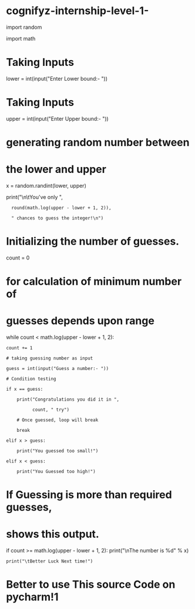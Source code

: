 # cognifyz-internship-level-1-
import random

import math

# Taking Inputs

lower = int(input("Enter Lower bound:- "))

# Taking Inputs

upper = int(input("Enter Upper bound:- "))

# generating random number between
# the lower and upper

x = random.randint(lower, upper)

print("\n\tYou've only ",

      round(math.log(upper - lower + 1, 2)),

      " chances to guess the integer!\n")

# Initializing the number of guesses.

count = 0

# for calculation of minimum number of
# guesses depends upon range

while count < math.log(upper - lower + 1, 2):

    count += 1

    # taking guessing number as input

    guess = int(input("Guess a number:- "))

    # Condition testing

    if x == guess:

        print("Congratulations you did it in ",

              count, " try")

        # Once guessed, loop will break

        break

    elif x > guess:

        print("You guessed too small!")

    elif x < guess:

        print("You Guessed too high!")

# If Guessing is more than required guesses,
# shows this output.

if count >= math.log(upper - lower + 1, 2):
    print("\nThe number is %d" % x)

    print("\tBetter Luck Next time!")

# Better to use This source Code on pycharm!1

